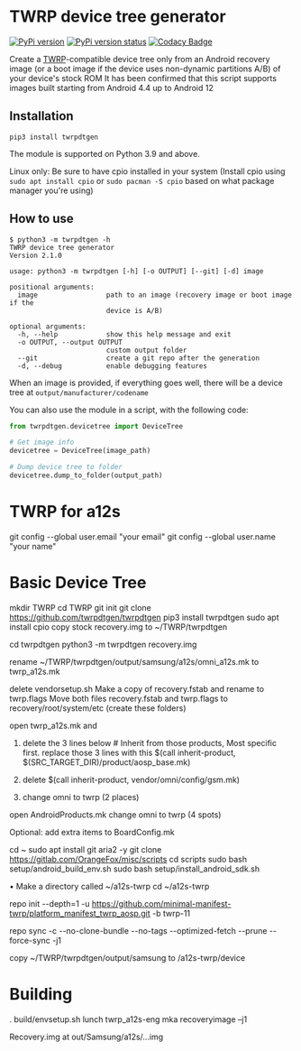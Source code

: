 # TWRP device tree generator

[![PyPi version](https://img.shields.io/pypi/v/twrpdtgen)](https://pypi.org/project/twrpdtgen/)
[![PyPi version status](https://img.shields.io/pypi/status/twrpdtgen)](https://pypi.org/project/twrpdtgen/)
[![Codacy Badge](https://app.codacy.com/project/badge/Grade/ae7d7a75522b4d079c497ff6d9e052d1)](https://www.codacy.com/gh/twrpdtgen/twrpdtgen/dashboard?utm_source=github.com&amp;utm_medium=referral&amp;utm_content=twrpdtgen/twrpdtgen&amp;utm_campaign=Badge_Grade)

Create a [TWRP](https://twrp.me/)-compatible device tree only from an Android recovery image (or a boot image if the device uses non-dynamic partitions A/B) of your device's stock ROM
It has been confirmed that this script supports images built starting from Android 4.4 up to Android 12

## Installation

```
pip3 install twrpdtgen
```
The module is supported on Python 3.9 and above.

Linux only: Be sure to have cpio installed in your system (Install cpio using `sudo apt install cpio` or `sudo pacman -S cpio` based on what package manager you're using)

## How to use

```
$ python3 -m twrpdtgen -h
TWRP device tree generator
Version 2.1.0

usage: python3 -m twrpdtgen [-h] [-o OUTPUT] [--git] [-d] image

positional arguments:
  image                 path to an image (recovery image or boot image if the
                        device is A/B)

optional arguments:
  -h, --help            show this help message and exit
  -o OUTPUT, --output OUTPUT
                        custom output folder
  --git                 create a git repo after the generation
  -d, --debug           enable debugging features
```

When an image is provided, if everything goes well, there will be a device tree at `output/manufacturer/codename`

You can also use the module in a script, with the following code:

```python
from twrpdtgen.devicetree import DeviceTree

# Get image info
devicetree = DeviceTree(image_path)

# Dump device tree to folder
devicetree.dump_to_folder(output_path)
```
TWRP for a12s
=============



git config --global user.email "your email"
git config --global user.name "your name"



Basic Device Tree
==================

mkdir TWRP
cd TWRP
git init
git clone https://github.com/twrpdtgen/twrpdtgen
pip3 install twrpdtgen
sudo apt install cpio
copy stock recovery.img to ~/TWRP/twrpdtgen

cd twrpdtgen
python3 -m twrpdtgen recovery.img

rename ~/TWRP/twrpdtgen/output/samsung/a12s/omni_a12s.mk to twrp_a12s.mk

delete vendorsetup.sh
Make a copy of recovery.fstab and rename to twrp.flags
Move both files recovery.fstab and twrp.flags to recovery/root/system/etc
(create these folders)

open twrp_a12s.mk and 
1. delete the 3 lines below # Inherit from those products, Most specific first.
replace those 3 lines with this
$(call inherit-product, $(SRC_TARGET_DIR)/product/aosp_base.mk)

2. delete $(call inherit-product, vendor/omni/config/gsm.mk)
3. change omni to twrp (2 places)

open AndroidProducts.mk
change omni to twrp (4 spots)

Optional: add extra items to BoardConfig.mk


cd ~
sudo apt install git aria2 -y
git clone https://gitlab.com/OrangeFox/misc/scripts
cd scripts
sudo bash setup/android_build_env.sh
sudo bash setup/install_android_sdk.sh


• Make a directory called ~/a12s-twrp
cd ~/a12s-twrp

repo init --depth=1 -u https://github.com/minimal-manifest-twrp/platform_manifest_twrp_aosp.git -b twrp-11


repo sync -c --no-clone-bundle --no-tags --optimized-fetch --prune --force-sync -j1

copy ~/TWRP/twrpdtgen/output/samsung to /a12s-twrp/device


Building
========


. build/envsetup.sh
lunch twrp_a12s-eng
mka recoveryimage –j1

Recovery.img at out/Samsung/a12s/...img



